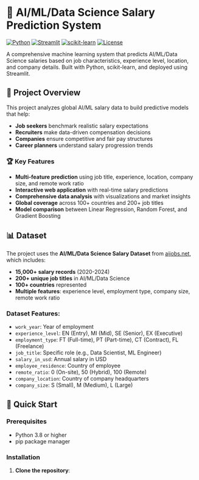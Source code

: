# 🤖 AI/ML/Data Science Salary Prediction System

[![Python](https://img.shields.io/badge/Python-3.8+-blue.svg)](https://python.org)
[![Streamlit](https://img.shields.io/badge/Streamlit-1.28+-red.svg)](https://streamlit.io)
[![scikit-learn](https://img.shields.io/badge/scikit--learn-1.3+-orange.svg)](https://scikit-learn.org)
[![License](https://img.shields.io/badge/License-MIT-green.svg)](LICENSE)

A comprehensive machine learning system that predicts AI/ML/Data Science salaries based on job characteristics, experience level, location, and company details. Built with Python, scikit-learn, and deployed using Streamlit.

## 🎯 Project Overview

This project analyzes global AI/ML salary data to build predictive models that help:
- **Job seekers** benchmark realistic salary expectations
- **Recruiters** make data-driven compensation decisions
- **Companies** ensure competitive and fair pay structures
- **Career planners** understand salary progression trends

### 🏆 Key Features

- **Multi-feature prediction** using job title, experience, location, company size, and remote work ratio
- **Interactive web application** with real-time salary predictions
- **Comprehensive data analysis** with visualizations and market insights
- **Global coverage** across 100+ countries and 200+ job titles
- **Model comparison** between Linear Regression, Random Forest, and Gradient Boosting

## 📊 Dataset

The project uses the **AI/ML/Data Science Salary Dataset** from [aijobs.net](https://aijobs.net/salaries/download/), which includes:

- **15,000+ salary records** (2020-2024)
- **200+ unique job titles** in AI/ML/Data Science
- **100+ countries** represented
- **Multiple features**: experience level, employment type, company size, remote work ratio

### Dataset Features:
- `work_year`: Year of employment
- `experience_level`: EN (Entry), MI (Mid), SE (Senior), EX (Executive)
- `employment_type`: FT (Full-time), PT (Part-time), CT (Contract), FL (Freelance)
- `job_title`: Specific role (e.g., Data Scientist, ML Engineer)
- `salary_in_usd`: Annual salary in USD
- `employee_residence`: Country of employee
- `remote_ratio`: 0 (On-site), 50 (Hybrid), 100 (Remote)
- `company_location`: Country of company headquarters
- `company_size`: S (Small), M (Medium), L (Large)

## 🚀 Quick Start

### Prerequisites

- Python 3.8 or higher
- pip package manager

### Installation

1. **Clone the repository**:
